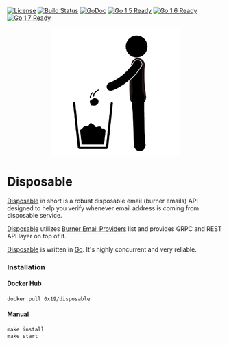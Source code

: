 [![License](http://img.shields.io/badge/license-MIT-blue.svg?style=flat)](https://travis-ci.org/0x19/disposable/tree/master/LICENSE)
[![Build Status](https://travis-ci.org/0x19/goesl.svg)](https://travis-ci.org/0x19/disposable)
[![GoDoc](https://godoc.org/github.com/0x19/disposable?status.svg)](https://godoc.org/github.com/0x19/disposable)
[![Go 1.5 Ready](https://img.shields.io/badge/Go%201.5-Ready-green.svg?style=flat)](https://github.com/0x19/disposable)
[![Go 1.6 Ready](https://img.shields.io/badge/Go%201.6-Ready-green.svg?style=flat)](https://github.com/0x19/disposable)
[![Go 1.7 Ready](https://img.shields.io/badge/Go%201.7-Ready-green.svg?style=flat)](https://github.com/0x19/disposable)

<p align="center">
  <img src ="https://github.com/0x19/disposable/raw/master/assets/disposable.jpg" width="300px" />
</div>

Disposable
===
[Disposable] in short is a robust disposable email (burner emails) API designed to help you verify
whenever email address is coming from disposable service.

[Disposable] utilizes [Burner Email Providers] list and provides GRPC and REST API layer on top of it.

[Disposable] is written in [Go]. It's highly concurrent and very reliable.

### Installation

#### Docker Hub

```shell
docker pull 0x19/disposable
```

#### Manual

```shell
make install
make start
```


[Burner Email Providers]: <https://github.com/wesbos/burner-email-providers>
[Go]: <http://golang.org>
[Disposable]: <https://github.com/0x19/disposable>
